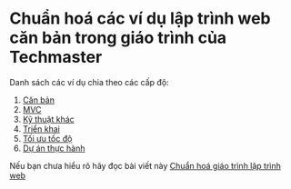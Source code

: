 # Chuẩn hoá các ví dụ lập trình web căn bản trong giáo trình của Techmaster

Danh sách các ví dụ chia theo các cấp độ:

1. [Căn bản](Basic.md)
2. [MVC](MVC.md)
3. [Kỹ thuật khác](OtherTechnique.md)
4. [Triển khai](DevOps.md)
5. [Tối ưu tốc độ](PerformanceTuning.md)
6. [Dự án thực hành](Projects.md)

Nếu bạn chưa hiểu rõ hãy đọc bài viết này [Chuẩn hoá giáo trình lập trình web](https://techmaster.vn/posts/33993/chuan-hoa-giao-trinh-lap-trinh-web)